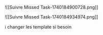 

![[Suivre Missed Task-1740184900728.png]]

![[Suivre Missed Task-1740184934974.png]]

ℹ️ changer les template si besoin 


